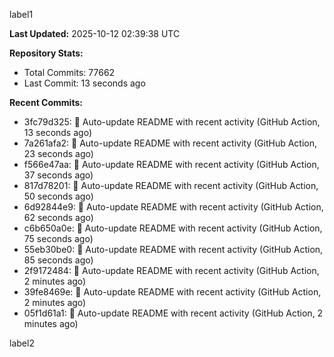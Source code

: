 
label1 
<!-- ACTIVITY_START -->
**Last Updated:** 2025-10-12 02:39:38 UTC

**Repository Stats:**
- Total Commits: 77662
- Last Commit: 13 seconds ago

**Recent Commits:**
- 3fc79d325: 🤖 Auto-update README with recent activity (GitHub Action, 13 seconds ago)
- 7a261afa2: 🤖 Auto-update README with recent activity (GitHub Action, 23 seconds ago)
- f566e47aa: 🤖 Auto-update README with recent activity (GitHub Action, 37 seconds ago)
- 817d78201: 🤖 Auto-update README with recent activity (GitHub Action, 50 seconds ago)
- 6d92844e9: 🤖 Auto-update README with recent activity (GitHub Action, 62 seconds ago)
- c6b650a0e: 🤖 Auto-update README with recent activity (GitHub Action, 75 seconds ago)
- 55eb30be0: 🤖 Auto-update README with recent activity (GitHub Action, 85 seconds ago)
- 2f9172484: 🤖 Auto-update README with recent activity (GitHub Action, 2 minutes ago)
- 39fe8469e: 🤖 Auto-update README with recent activity (GitHub Action, 2 minutes ago)
- 05f1d61a1: 🤖 Auto-update README with recent activity (GitHub Action, 2 minutes ago)
<!-- ACTIVITY_END -->

label2
